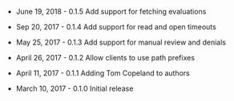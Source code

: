 * June 19, 2018 - 0.1.5
Add support for fetching evaluations

* Sep 20, 2017 - 0.1.4
Add support for read and open timeouts

* May 25, 2017 - 0.1.3
Add support for manual review and denials

* April 26, 2017 - 0.1.2
Allow clients to use path prefixes

* April 11, 2017 - 0.1.1
Adding Tom Copeland to authors

* March 10, 2017 - 0.1.0
Initial release
